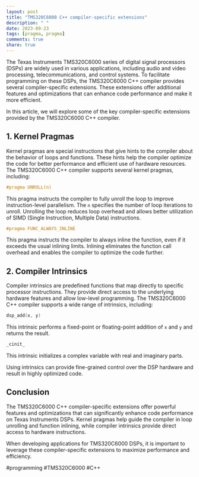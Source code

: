 ```yaml
---
layout: post
title: "TMS320C6000 C++ compiler-specific extensions"
description: " "
date: 2023-09-23
tags: [pragma, pragma]
comments: true
share: true
---
```


The Texas Instruments TMS320C6000 series of digital signal processors (DSPs) are widely used in various applications, including audio and video processing, telecommunications, and control systems. To facilitate programming on these DSPs, the TMS320C6000 C++ compiler provides several compiler-specific extensions. These extensions offer additional features and optimizations that can enhance code performance and make it more efficient.

In this article, we will explore some of the key compiler-specific extensions provided by the TMS320C6000 C++ compiler.

## 1. Kernel Pragmas

Kernel pragmas are special instructions that give hints to the compiler about the behavior of loops and functions. These hints help the compiler optimize the code for better performance and efficient use of hardware resources. The TMS320C6000 C++ compiler supports several kernel pragmas, including:

```c++
#pragma UNROLL(n)
```

This pragma instructs the compiler to fully unroll the loop to improve instruction-level parallelism. The `n` specifies the number of loop iterations to unroll. Unrolling the loop reduces loop overhead and allows better utilization of SIMD (Single Instruction, Multiple Data) instructions.

```c++
#pragma FUNC_ALWAYS_INLINE
```

This pragma instructs the compiler to always inline the function, even if it exceeds the usual inlining limits. Inlining eliminates the function call overhead and enables the compiler to optimize the code further.

## 2. Compiler Intrinsics

Compiler intrinsics are predefined functions that map directly to specific processor instructions. They provide direct access to the underlying hardware features and allow low-level programming. The TMS320C6000 C++ compiler supports a wide range of intrinsics, including:

```c++
dsp_add(x, y)
```

This intrinsic performs a fixed-point or floating-point addition of `x` and `y` and returns the result.

```c++
_cinit_
```

This intrinsic initializes a complex variable with real and imaginary parts.

Using intrinsics can provide fine-grained control over the DSP hardware and result in highly optimized code.

## Conclusion

The TMS320C6000 C++ compiler-specific extensions offer powerful features and optimizations that can significantly enhance code performance on Texas Instruments DSPs. Kernel pragmas help guide the compiler in loop unrolling and function inlining, while compiler intrinsics provide direct access to hardware instructions.

When developing applications for TMS320C6000 DSPs, it is important to leverage these compiler-specific extensions to maximize performance and efficiency.

#programming #TMS320C6000 #C++
